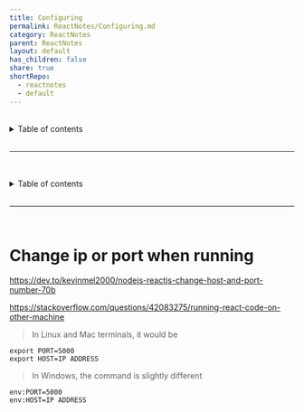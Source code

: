 ```yaml
---
title: Configuring  
permalink: ReactNotes/Configuring.md  
category: ReactNotes  
parent: ReactNotes  
layout: default  
has_children: false  
share: true  
shortRepo:  
  - reactnotes  
  - default            
---
```

  
<br/>            
  
<details markdown="block">                  
<summary>                  
Table of contents                  
</summary>                  
{: .text-delta }                  
1. TOC                  
{:toc}                  
</details>                  
  
<br/>                  
  
***                  
  
<br/>  
<br/>            
  
<details markdown="block">                  
<summary>                  
Table of contents                  
</summary>                  
{: .text-delta }                  
1. TOC                  
{:toc}                  
</details>                  
  
<br/>                  
            
***                  
  
<br/>  
  
# Change ip or port when running  
  
<https://dev.to/kevinmel2000/nodejs-reactjs-change-host-and-port-number-70b>  
  
<https://stackoverflow.com/questions/42083275/running-react-code-on-other-machine>  
  
> In Linux and Mac terminals, it would be  
  
```export PORT=5000```  
```export HOST=IP ADDRESS```  
  
> In Windows, the command is slightly different  
  
```env:PORT=5000```  
```env:HOST=IP ADDRESS```